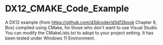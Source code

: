 # DX12_CMAKE_Code_Example
A DX12 example (from https://github.com/d3dcoder/d3d12book Chapter 6, Box) compiled using CMake, for those who don't want to use Visual Studio. You can modify the CMakeLists.txt to adopt to your project setting. It has been tested under Windows 11 Environment.
